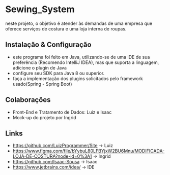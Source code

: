 # Sewing_System

neste projeto, o objetivo é atender às demandas de uma empresa que oferece serviços de costura e uma loja interna de roupas. 

## Instalação & Configuração

 - este programa foi feito em Java, utilizando-se de uma IDE de sua preferência (Recomendo IntelliJ IDEA), mas que suporta a linguagem, adicione o plugin de Java
 - configure seu SDK para Java 8 ou superior.
 - faça a implementação dos plugins solicitados pelo framework usado(Spring - Spring Boot)

## Colaborações
- Front-End e Tratamento de Dados: Luiz e Isaac
- Mock-up do projeto por Ingrid

## Links
- https://github.com/LuizProgrammer/Site -> Luiz
- https://www.figma.com/file/bYybuL80LFBYjxW2BU6Mnu/MODIFICADA-LOJA-DE-COSTURA?node-id=0%3A1 -> Ingrid
- https://github.com/Isaac-Sousa -> Isaac
- https://www.jetbrains.com/idea/ -> IDE